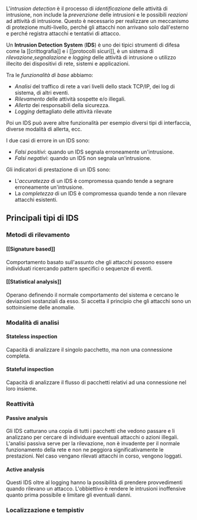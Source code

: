 L'*intrusion detection* è il processo di *identificazione* delle attività di intrusione, non include la *prevenzione* delle intrusioni e le possibili *reazioni* ad attività di intrusione.
Questo è necessario per realizzare un meccanismo di protezione multi-livello, perché gli attacchi non arrivano solo dall'esterno e perché registra attacchi e tentativi di attacco.

Un **Intrusion Detection System** (**IDS**) è uno dei tipici strumenti di difesa come la [[crittografia]] e i [[protocolli sicuri]], è un sistema di *rilevazione*,*segnalazione* e *logging* delle attività di intrusione o utilizzo illecito dei dispositivi di rete, sistemi e applicazioni.

Tra le *funzionalità di base* abbiamo:
- *Analisi* del traffico di rete a vari livelli dello stack TCP/IP, dei log di sistema, di altri eventi.
- *Rilevamento* delle attività sospette e/o illegali.
- *Allerta* dei responsabili della sicurezza.
- *Logging* dettagliato delle attività rilevate

Poi un IDS può avere altre funzionalità per esempio diversi tipi di interfaccia, diverse modalità di allerta, ecc.

I due casi di errore in un IDS sono:
- *Falsi positivi*: quando un IDS segnala erroneamente un'intrusione.
- *Falsi negativi*: quando un IDS non segnala un'intrusione.

Gli indicatori di prestazione di un IDS sono:
- L'*accuratezza* di un IDS è compromessa quando tende a segnare erroneamente un'intrusione.
- La *completezza* di un IDS è compromessa quando tende a non rilevare attacchi esistenti.

## Principali tipi di IDS
### Metodi di rilevamento
#### [[Signature based]]
Comportamento basato sull'assunto che gli attacchi possono essere individuati ricercando pattern specifici o sequenze di eventi.

#### [[Statistical analysis]]
Operano definendo il normale comportamento del sistema e cercano le deviazioni sostanziali da esso. Si accetta il principio che gli attacchi sono un sottoinsieme delle anomalie.

### Modalità di analisi
#### Stateless inspection
Capacità di analizzare il singolo pacchetto, ma non una connessione completa.

#### Stateful inspection
Capacità di analizzare il flusso di pacchetti relativi ad una connessione nel loro insieme.

### Reattività
#### Passive analysis
Gli IDS catturano una copia di tutti i pacchetti che vedono passare e li analizzano per cercare di individuare eventuali attacchi o azioni illegali.
L'analisi passiva serve per la rilevazione, non è invadente per il normale funzionamento della rete e non ne peggiora significativamente le prestazioni.
Nel caso vengano rilevati attacchi in corso, vengono loggati.

#### Active analysis
Questi IDS oltre al logging hanno la possibilità di prendere provvedimenti quando rilevano un attacco.
L'obbiettivo è rendere le intrusioni inoffensive quanto prima possibile e limitare gli eventuali danni.

### Localizzazione e tempistiv